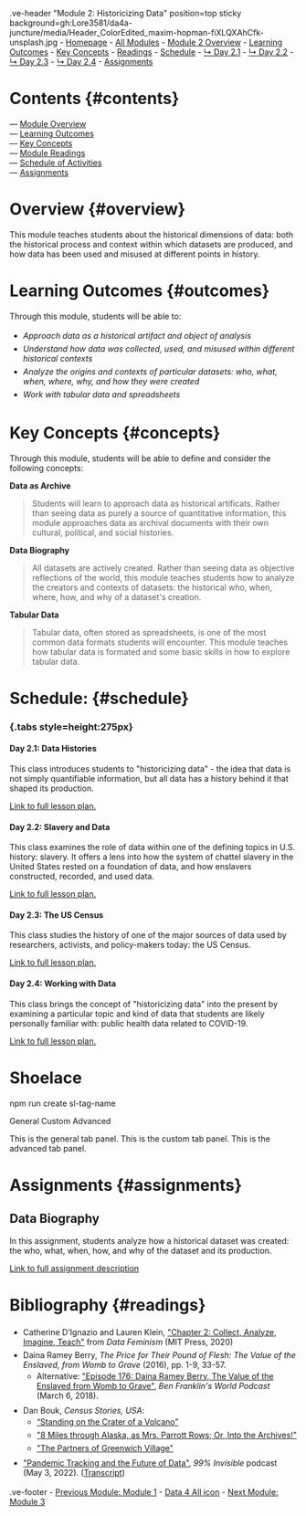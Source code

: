 <style>
    
    @import url('https://fonts.googleapis.com/css?family=Montserrat');
    
    @import 'https://cdn.jsdelivr.net/npm/@shoelace-style/shoelace@2.4.0/dist/components/tab-group/tab-group.js';
    
    #juncture { font-family: Montserrat; font-size: 20px; }
    
    #juncture h1 { font-size: 32px; color: #BF0A31; font-weight: 600; }
    
    #juncture h2 { font-size: 28px; }
    
    ul li { padding: 3px 0px; }
    
    #contents.section1 { padding-top: 15px; padding-left: 35px; padding-right: 35px; }
    
    #overview.section1 { background-color: #eee; margin-top: 0px 0; padding: 30px; }
    
    #outcomes.section1 { padding-top: 15px; padding-left: 15px; padding-right: 15px; padding-bottom: 7px; }
    
    #concepts { padding-top: 7px; padding-left: 15px; padding-right: 15px; padding-bottom: 7px; }
    
     #readings { padding-top: 7px; padding-left: 15px; padding-right: 15px; padding-bottom: 7px; }
    
    #schedule.section1 { padding-top: 7px; padding-left: 15px; padding-right: 15px; padding-bottom: 7px; }
    
    #assignments.section1 { padding-top: 9px; padding-left: 15px; padding-right: 15px; padding-bottom: 7px; }
    
    #accessment { padding-top: 7px; padding-left: 15px; padding-right: 15px; padding-bottom: 7px; }
    
</style>

.ve-header "Module 2: Historicizing Data" position=top sticky background=gh:Lore3581/da4a-juncture/media/Header_ColorEdited_maxim-hopman-fiXLQXAhCfk-unsplash.jpg
    - [Homepage](https://data4all.com)
    - [All Modules](https://data4all.com/modules)
    - [Module 2 Overview](#overview)
    - [Learning Outcomes](#outcomes) 
    - [Key Concepts](#concepts)
    - [Readings](#readings)
    - [Schedule](#schedule)
    - [↳ Day 2.1](https://www.juncture-digital.org/da4asandbox/cameronessay-organization/module-2/2-1/)
    - [↳ Day 2.2](https://www.juncture-digital.org/da4asandbox/cameronessay-organization/module-2/2-2/)
    - [↳ Day 2.3](https://www.juncture-digital.org/da4asandbox/cameronessay-organization/module-2/2-3/)
    - [↳ Day 2.4](https://www.juncture-digital.org/da4asandbox/cameronessay-organization/module-2/2-4/)
    - [Assignments](#assignments)

# Contents {#contents}
— [Module Overview](#overview) <br>
— [Learning Outcomes](#outcomes) <br>
— [Key Concepts](#concepts) <br>
— [Module Readings](#readings) <br>
— [Schedule of Activities](#activities) <br>
— [Assignments](#assignments) <br>

# Overview {#overview}

This module teaches students about the historical dimensions of data: both the historical process and context within which datasets are produced, and how data has been used and misused at different points in history.

# Learning Outcomes {#outcomes}

Through this module, students will be able to:
- *Approach data as a historical artifact and object of analysis*
- *Understand how data was collected, used, and misused within different historical contexts*
- *Analyze the origins and contexts of particular datasets: who, what, when, where, why, and how they were created*
- *Work with tabular data and spreadsheets*

# Key Concepts {#concepts}

Through this module, students will be able to define and consider the following concepts:

**Data as Archive**
> Students will learn to approach data as historical artificats. Rather than seeing data as purely a source of quantitative information, this module approaches data as archival documents with their own cultural, political, and social histories.

**Data Biography**
> All datasets are actively created. Rather than seeing data as objective reflections of the world, this module teaches students how to analyze the creators and contexts of datasets: the historical who, when, where, how, and why of a dataset's creation.

**Tabular Data**
> Tabular data, often stored as spreadsheets, is one of the most common data formats students will encounter. This module teaches how tabular data is formated and some basic skills in how to explore tabular data.

# Schedule: {#schedule}

### {.tabs style=height:275px}

#### Day 2.1: Data Histories

This class introduces students to "historicizing data" - the idea that data is not simply quantifiable information, but all data has a history behind it that shaped its production. 

[Link to full lesson plan.](/module-2/2-1/)

#### Day 2.2: Slavery and Data

This class examines the role of data within one of the defining topics in U.S. history: slavery. It offers a lens into how the system of chattel slavery in the United States rested on a foundation of data, and how enslavers constructed, recorded, and used data.

[Link to full lesson plan.](/module-2/2-2/)

#### Day 2.3: The US Census

This class studies the history of one of the major sources of data used by researchers, activists, and policy-makers today: the US Census. 

[Link to full lesson plan.](/module-2/2-3/)

#### Day 2.4: Working with Data

This class brings the concept of "historicizing data" into the present by examining a particular topic and kind of data that students are likely personally familiar with: public health data related to COVID-19. 

[Link to full lesson plan.](/module-2/2-4/)

# Shoelace

npm run create sl-tag-name

<sl-tab-group placement="start">
  <sl-tab slot="nav" panel="general">General</sl-tab>
  <sl-tab slot="nav" panel="custom">Custom</sl-tab>
  <sl-tab slot="nav" panel="advanced">Advanced</sl-tab>

  <sl-tab-panel name="general">This is the general tab panel.</sl-tab-panel>
  <sl-tab-panel name="custom">This is the custom tab panel.</sl-tab-panel>
  <sl-tab-panel name="advanced">This is the advanced tab panel.</sl-tab-panel>
</sl-tab-group>
    
# Assignments {#assignments}

## Data Biography

In this assignment, students analyze how a historical dataset was created: the who, what, when, how, and why of the dataset and its production.

[Link to full assignment description](/module-2/data-biography/)

# Bibliography {#readings}

- Catherine D’Ignazio and Lauren Klein, ["Chapter 2: Collect, Analyze, Imagine, Teach"](https://data-feminism.mitpress.mit.edu/pub/ei7cogfn/release/4) from *Data Feminism* (MIT Press, 2020)
- Daina Ramey Berry, *The Price for Their Pound of Flesh: The Value of the Enslaved, from Womb to Grave* (2016), pp. 1-9, 33-57.
    - Alternative: ["Episode 176: Daina Ramey Berry, The Value of the Enslaved from Womb to Grave"](https://benfranklinsworld.com/episode-176-daina-ramey-berry-the-value-of-the-enslaved-from-womb-to-grave/), *Ben Franklin's World Podcast* (March 6, 2018).
- Dan Bouk, *Census Stories, USA*: 
    - [“Standing on the Crater of a Volcano”](https://censusstories.us/2020/07/27/disfranchisement.html)
    - ["8 Miles through Alaska, as Mrs. Parrott Rows; Or, Into the Archives!"](https://censusstories.us/2018/10/29/Alaska-paths.html)
    - ["The Partners of Greenwich Village"](https://censusstories.us/2018/07/03/partners.html) 
- ["Pandemic Tracking and the Future of Data"](https://99percentinvisible.org/episode/pandemic-tracking-and-the-future-of-data/), *99% Invisible* podcast (May 3, 2022). ([Transcript](https://99percentinvisible.org/episode/pandemic-tracking-and-the-future-of-data/transcript))

.ve-footer
    - [Previous Module: Module 1](/module-1/)
    - [Data 4 All icon](https://maindata4allhomepage)
    - [Next Module: Module 3](/module-3/)
